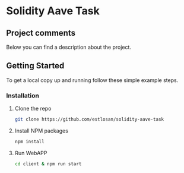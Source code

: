 # Solidity Aave Task

## Project comments
Below you can find a description about the project.

<!-- GETTING STARTED -->
## Getting Started

To get a local copy up and running follow these simple example steps.

### Installation

1. Clone the repo
   ```sh
   git clone https://github.com/estlosan/solidity-aave-task
   ```
3. Install NPM packages
   ```sh
   npm install
   ```
4. Run WebAPP
    ```sh
    cd client & npm run start
    ```
